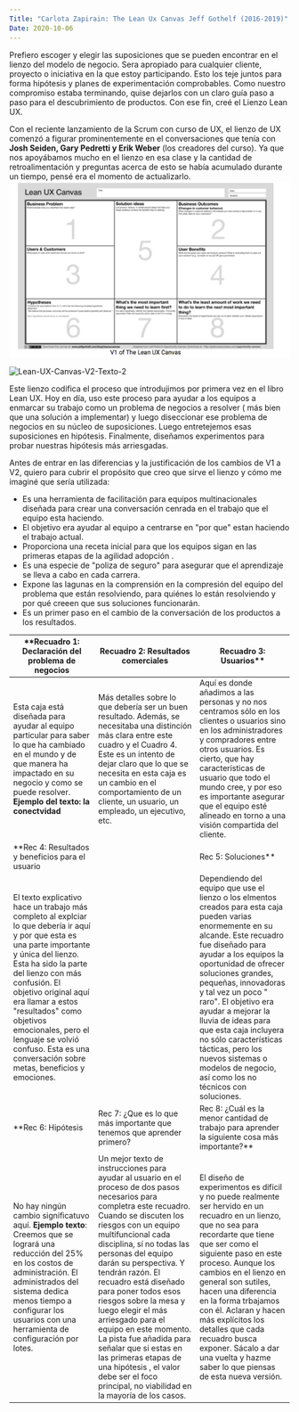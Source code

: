```yaml
---
Title: "Carlota Zapirain: The Lean Ux Canvas Jeff Gothelf (2016-2019)"
Date: 2020-10-06
--- 
```


Prefiero escoger y elegir las suposiciones que se pueden encontrar en el lienzo del modelo de negocio. Sera apropiado para cualquier cliente, proyecto o iniciativa en la que estoy participando. Esto los teje juntos para forma hipótesis y planes de experimentación comprobables. Como nuestro compromiso estaba terminando, quise dejarlos con un claro guía paso a paso para el descubrimiento de productos. Con ese fin, creé el Lienzo Lean UX. 

Con el reciente lanzamiento de la Scrum con curso de UX, el lienzo de UX comenzó a figurar prominentemente en el conversaciones que tenía con **Josh Seiden, Gary Pedretti y Erik Weber** (los creadores del curso). Ya que nos apoyábamos mucho en el lienzo en esa clase y la cantidad de retroalimentación y preguntas acerca de esto se había acumulado durante un tiempo, pensé era el momento de actualizarlo. 
![Lean-UX-Canvas-V1-Texto-2](/Imagenes/Lean-UX-Canvas-V1-Texto-2.png)

![Lean-UX-Canvas-V2-Texto-2](/Imagenes/Lean-UX-Canvas-V2-Texto-2-2.png)

Este lienzo codifica el proceso que introdujimos por primera vez en el libro Lean UX.
Hoy en día, uso este proceso para ayudar a los equipos a enmarcar su trabajo como un problema de negocios a resolver ( más bien que una solución a implementar) y luego diseccionar ese problema de negocios en su núcleo de suposiciones. Luego entretejemos esas suposiciones en hipótesis. Finalmente, diseñamos experimentos para probar nuestras hipótesis más arriesgadas. 

Antes de entrar en las diferencias y la justificación de los cambios de V1 a V2, quiero para cubrir el propósito que creo que sirve el lienzo y cómo me imaginé que sería utilizada:
- Es una herramienta de facilitación para equipos multinacionales diseñada para crear una conversación cenrada en el trabajo que el equipo esta haciendo. 
- El objetivo era ayudar al equipo a centrarse en "por que" estan haciendo el trabajo actual.
- Proporciona una receta inicial para que los equipos sigan en las primeras etapas de la agilidad adopción .
- Es una especie de "poliza de seguro" para asegurar que el aprendizaje se lleva a cabo en cada carrera.
- Expone las lagunas en la comprensión en la compresión del equipo del problema que están resolviendo, para quiénes lo están resolviendo y por qué creeen que sus soluciones funcionarán. 
- Es un primer paso en el cambio de la conversación de los productos a los resultados. 

**Recuadro 1: Declaración del problema de negocios |   Recuadro 2: Resultados comerciales | Recuadro 3: Usuarios**
------------------------------------------------ |   ---------------------------------- | --------------------
 Esta caja está diseñada para ayudar al equipo particular para saber lo que ha cambiado en el mundo y de que manera ha impactado en su negocio y como se puede resolver. **Ejemplo del texto: la conectvidad** | Más detalles sobre lo que debería ser un buen resultado. Además, se necesitaba una distinción más clara entre este cuadro y el Cuadro 4. Este es un intento de dejar claro que lo que se necesita en esta caja es un cambio en el comportamiento de un cliente, un usuario, un empleado, un ejecutivo, etc. | Aquí es donde añadimos a las personas y no nos centramos sólo en los clientes o usuarios sino en los administradores y compradores entre otros usuarios.  Es cierto, que hay características de usuario que todo el mundo cree,  y por eso es importante asegurar que el equipo esté alineado en torno a una visión compartida del cliente.| 
**Rec 4: Resultados y beneficios para el usuario   |                                      | Rec 5: Soluciones**
El texto explicativo hace un trabajo más completo al explciar lo que debería ir aquí y por que esta es una parte importante y única del lienzo. Esta ha sido la parte del lienzo con más confusión. El objetivo original aquí era llamar a estos "resultados" como objetivos emocionales, pero el lenguaje se volvió confuso. Esta es una conversación sobre metas, beneficios y emociones. |                                  | Dependiendo del equipo que use el lienzo o los elmentos creados para esta caja pueden varias enormemente en su alcande. Este recuadro fue diseñado para ayudar a los equipos la oportunidad de ofrecer soluciones grandes, pequeñas, innovadoras y tal vez un poco " raro". El objetivo era ayudar a mejorar la lluvia de ideas para que esta caja incluyera no sólo características tácticas, pero los nuevos sistemas o modelos de negocio, así como los no técnicos con soluciones. 
**Rec 6: Hipótesis                                 | Rec 7: ¿Que es lo que más importante que tenemos que aprender primero? |Rec 8:  ¿Cuál es la menor cantidad de trabajo para aprender la siguiente cosa más importante?**|
No hay ningún cambio significatuvo aquí. **Ejemplo texto**: Creemos que se logrará una reducción del 25% en los costos de administración. El administrados del sistema dedica menos tiempo a configurar los usuarios con una herramienta de configuración por lotes.| Un mejor texto de instrucciones para ayudar al usuario en el proceso de dos pasos necesarios para completra este recuadro. Cuando se discuten los riesgos con un equipo multifuncional cada disciplina, sí no todas las personas del equipo darán su perspectiva. Y tendrán razón. El recuadro está diseñado para poner todos esos riesgos sobre la mesa y luego elegir el más arriesgado para el equipo en este momento. La pista fue añadida para señalar que si estas en las primeras etapas de una hipótesis , el valor debe ser el foco principal, no viabilidad en la mayoría de los casos. | El diseño de experimentos es difícil y no puede realmente ser hervido en un recuadro en un lienzo, que no sea para recordarte que tiene que ser como el siguiente paso en este proceso. Aunque los cambios en el lienzo en general son sutiles, hacen una diferencia en la forma trbajamos con él. Aclaran y hacen más explícitos los detalles que cada recuadro busca exponer. Sácalo a dar una vuelta y hazme saber lo que piensas de esta nueva versión. 






                          




